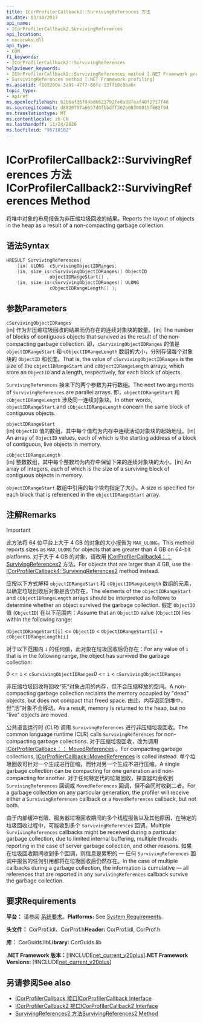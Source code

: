 ```yaml
---
title: ICorProfilerCallback2::SurvivingReferences 方法
ms.date: 03/30/2017
api_name:
- ICorProfilerCallback2.SurvivingReferences
api_location:
- mscorwks.dll
api_type:
- COM
f1_keywords:
- ICorProfilerCallback2::SurvivingReferences
helpviewer_keywords:
- ICorProfilerCallback2::SurvivingReferences method [.NET Framework profiling]
- SurvivingReferences method [.NET Framework profiling]
ms.assetid: f165200e-3a91-47f7-88fc-13ff10c8babc
topic_type:
- apiref
ms.openlocfilehash: b2b0af36f84bd6623792fe0a987eaf40f2717f46
ms.sourcegitcommit: d8020797a6657d0fbbdff362b80300815f682f94
ms.translationtype: MT
ms.contentlocale: zh-CN
ms.lasthandoff: 11/24/2020
ms.locfileid: "95718182"
---
```

# <a name="icorprofilercallback2survivingreferences-method"></a><span data-ttu-id="75db2-102">ICorProfilerCallback2::SurvivingReferences 方法</span><span class="sxs-lookup"><span data-stu-id="75db2-102">ICorProfilerCallback2::SurvivingReferences Method</span></span>

<span data-ttu-id="75db2-103">将堆中对象的布局报告为非压缩垃圾回收的结果。</span><span class="sxs-lookup"><span data-stu-id="75db2-103">Reports the layout of objects in the heap as a result of a non-compacting garbage collection.</span></span>  
  
## <a name="syntax"></a><span data-ttu-id="75db2-104">语法</span><span class="sxs-lookup"><span data-stu-id="75db2-104">Syntax</span></span>  
  
```cpp  
HRESULT SurvivingReferences(  
    [in] ULONG  cSurvivingObjectIDRanges,  
    [in, size_is(cSurvivingObjectIDRanges)] ObjectID  
                objectIDRangeStart[] ,  
    [in, size_is(cSurvivingObjectIDRanges)] ULONG  
                cObjectIDRangeLength[] );  
```  
  
## <a name="parameters"></a><span data-ttu-id="75db2-105">参数</span><span class="sxs-lookup"><span data-stu-id="75db2-105">Parameters</span></span>  

 `cSurvivingObjectIDRanges`  
 <span data-ttu-id="75db2-106">[in] 作为非压缩垃圾回收的结果而仍存在的连续对象块的数量。</span><span class="sxs-lookup"><span data-stu-id="75db2-106">[in] The number of blocks of contiguous objects that survived as the result of the non-compacting garbage collection.</span></span> <span data-ttu-id="75db2-107">即，`cSurvivingObjectIDRanges` 的值是 `objectIDRangeStart` 和 `cObjectIDRangeLength` 数组的大小，分别存储每个对象块的 `ObjectID` 和长度。</span><span class="sxs-lookup"><span data-stu-id="75db2-107">That is, the value of `cSurvivingObjectIDRanges` is the size of the `objectIDRangeStart` and `cObjectIDRangeLength` arrays, which store an `ObjectID` and a length, respectively, for each block of objects.</span></span>  
  
 <span data-ttu-id="75db2-108">`SurvivingReferences` 接来下的两个参数为并行数组。</span><span class="sxs-lookup"><span data-stu-id="75db2-108">The next two arguments of `SurvivingReferences` are parallel arrays.</span></span> <span data-ttu-id="75db2-109">即，`objectIDRangeStart` 和 `cObjectIDRangeLength` 涉及同一连续对象块。</span><span class="sxs-lookup"><span data-stu-id="75db2-109">In other words, `objectIDRangeStart` and `cObjectIDRangeLength` concern the same block of contiguous objects.</span></span>  
  
 `objectIDRangeStart`  
 <span data-ttu-id="75db2-110">[in] `ObjectID` 值的数组，其中每个值均为内存中连续活动对象块的起始地址。</span><span class="sxs-lookup"><span data-stu-id="75db2-110">[in] An array of `ObjectID` values, each of which is the starting address of a block of contiguous, live objects in memory.</span></span>  
  
 `cObjectIDRangeLength`  
 <span data-ttu-id="75db2-111">[in] 整数数组，其中每个整数均为内存中保留下来的连续对象块的大小。</span><span class="sxs-lookup"><span data-stu-id="75db2-111">[in] An array of integers, each of which is the size of a surviving block of contiguous objects in memory.</span></span>  
  
 <span data-ttu-id="75db2-112">`objectIDRangeStart` 数组中引用的每个块均指定了大小。</span><span class="sxs-lookup"><span data-stu-id="75db2-112">A size is specified for each block that is referenced in the `objectIDRangeStart` array.</span></span>  
  
## <a name="remarks"></a><span data-ttu-id="75db2-113">注解</span><span class="sxs-lookup"><span data-stu-id="75db2-113">Remarks</span></span>  
  
> [!IMPORTANT]
> <span data-ttu-id="75db2-114">此方法将 64 位平台上大于 4 GB 的对象的大小报告为 `MAX_ULONG`。</span><span class="sxs-lookup"><span data-stu-id="75db2-114">This method reports sizes as `MAX_ULONG` for objects that are greater than 4 GB on 64-bit platforms.</span></span> <span data-ttu-id="75db2-115">对于大于 4 GB 的对象，请改用 [ICorProfilerCallback4：： SurvivingReferences2](icorprofilercallback4-survivingreferences2-method.md) 方法。</span><span class="sxs-lookup"><span data-stu-id="75db2-115">For objects that are larger than 4 GB, use the [ICorProfilerCallback4::SurvivingReferences2](icorprofilercallback4-survivingreferences2-method.md) method instead.</span></span>  
  
 <span data-ttu-id="75db2-116">应按以下方式解释 `objectIDRangeStart` 和 `cObjectIDRangeLength` 数组的元素，以确定垃圾回收后对象是否仍存在。</span><span class="sxs-lookup"><span data-stu-id="75db2-116">The elements of the `objectIDRangeStart` and `cObjectIDRangeLength` arrays should be interpreted as follows to determine whether an object survived the garbage collection.</span></span> <span data-ttu-id="75db2-117">假定 `ObjectID` 值 (`ObjectID`) 在以下范围内：</span><span class="sxs-lookup"><span data-stu-id="75db2-117">Assume that an `ObjectID` value (`ObjectID`) lies within the following range:</span></span>  
  
 `ObjectIDRangeStart[i]` <= `ObjectID` < `ObjectIDRangeStart[i]` + `cObjectIDRangeLength[i]`  
  
 <span data-ttu-id="75db2-118">对于以下范围内 `i` 的任何值，此对象在垃圾回收后仍存在：</span><span class="sxs-lookup"><span data-stu-id="75db2-118">For any value of `i` that is in the following range, the object has survived the garbage collection:</span></span>  
  
 <span data-ttu-id="75db2-119">0 <= `i` < `cSurvivingObjectIDRanges`</span><span class="sxs-lookup"><span data-stu-id="75db2-119">0 <= `i` < `cSurvivingObjectIDRanges`</span></span>  
  
 <span data-ttu-id="75db2-120">非压缩垃圾回收将回收“死”对象占用的内存，但不会压缩释放的空间。</span><span class="sxs-lookup"><span data-stu-id="75db2-120">A non-compacting garbage collection reclaims the memory occupied by "dead" objects, but does not compact that freed space.</span></span> <span data-ttu-id="75db2-121">由此，内存返回到堆中，但“活”对象不会移动。</span><span class="sxs-lookup"><span data-stu-id="75db2-121">As a result, memory is returned to the heap, but no "live" objects are moved.</span></span>  
  
 <span data-ttu-id="75db2-122">公共语言运行时 (CLR) 调用 `SurvivingReferences` 进行非压缩垃圾回收。</span><span class="sxs-lookup"><span data-stu-id="75db2-122">The common language runtime (CLR) calls `SurvivingReferences` for non-compacting garbage collections.</span></span> <span data-ttu-id="75db2-123">对于压缩垃圾回收，改为调用 [ICorProfilerCallback：： MovedReferences](icorprofilercallback-movedreferences-method.md) 。</span><span class="sxs-lookup"><span data-stu-id="75db2-123">For compacting garbage collections, [ICorProfilerCallback::MovedReferences](icorprofilercallback-movedreferences-method.md) is called instead.</span></span> <span data-ttu-id="75db2-124">单个垃圾回收可针对一个生成进行压缩，而针对另一个生成不进行压缩。</span><span class="sxs-lookup"><span data-stu-id="75db2-124">A single garbage collection can be compacting for one generation and non-compacting for another.</span></span> <span data-ttu-id="75db2-125">对于任何特定代的垃圾回收，探查器均会收到 `SurvivingReferences` 回调或 `MovedReferences` 回调，但不会同时收到二者。</span><span class="sxs-lookup"><span data-stu-id="75db2-125">For a garbage collection on any particular generation, the profiler will receive either a `SurvivingReferences` callback or a `MovedReferences` callback, but not both.</span></span>  
  
 <span data-ttu-id="75db2-126">由于内部缓冲有限、服务器垃圾回收期间的多个线程报告以及其他原因，在特定的垃圾回收过程中，可能收到多个 `SurvivingReferences` 回调。</span><span class="sxs-lookup"><span data-stu-id="75db2-126">Multiple `SurvivingReferences` callbacks might be received during a particular garbage collection, due to limited internal buffering, multiple threads reporting in the case of server garbage collection, and other reasons.</span></span> <span data-ttu-id="75db2-127">如果在垃圾回收期间收到多个回调，则信息是累积的 — 任何 `SurvivingReferences` 回调中报告的任何引用都将在垃圾回收后仍然存在。</span><span class="sxs-lookup"><span data-stu-id="75db2-127">In the case of multiple callbacks during a garbage collection, the information is cumulative — all references that are reported in any `SurvivingReferences` callback survive the garbage collection.</span></span>  
  
## <a name="requirements"></a><span data-ttu-id="75db2-128">要求</span><span class="sxs-lookup"><span data-stu-id="75db2-128">Requirements</span></span>  

 <span data-ttu-id="75db2-129">**平台：** 请参阅 [系统要求](../../get-started/system-requirements.md)。</span><span class="sxs-lookup"><span data-stu-id="75db2-129">**Platforms:** See [System Requirements](../../get-started/system-requirements.md).</span></span>  
  
 <span data-ttu-id="75db2-130">**头文件：** CorProf.idl、CorProf.h</span><span class="sxs-lookup"><span data-stu-id="75db2-130">**Header:** CorProf.idl, CorProf.h</span></span>  
  
 <span data-ttu-id="75db2-131">**库：** CorGuids.lib</span><span class="sxs-lookup"><span data-stu-id="75db2-131">**Library:** CorGuids.lib</span></span>  
  
 <span data-ttu-id="75db2-132">**.NET Framework 版本：**[!INCLUDE[net_current_v20plus](../../../../includes/net-current-v20plus-md.md)]</span><span class="sxs-lookup"><span data-stu-id="75db2-132">**.NET Framework Versions:** [!INCLUDE[net_current_v20plus](../../../../includes/net-current-v20plus-md.md)]</span></span>  
  
## <a name="see-also"></a><span data-ttu-id="75db2-133">另请参阅</span><span class="sxs-lookup"><span data-stu-id="75db2-133">See also</span></span>

- [<span data-ttu-id="75db2-134">ICorProfilerCallback 接口</span><span class="sxs-lookup"><span data-stu-id="75db2-134">ICorProfilerCallback Interface</span></span>](icorprofilercallback-interface.md)
- [<span data-ttu-id="75db2-135">ICorProfilerCallback2 接口</span><span class="sxs-lookup"><span data-stu-id="75db2-135">ICorProfilerCallback2 Interface</span></span>](icorprofilercallback2-interface.md)
- [<span data-ttu-id="75db2-136">SurvivingReferences2 方法</span><span class="sxs-lookup"><span data-stu-id="75db2-136">SurvivingReferences2 Method</span></span>](icorprofilercallback4-survivingreferences2-method.md)
